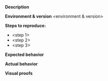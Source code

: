 **Description**
<description>

**Environment & version**
<environment & version>

**Steps to reproduce:**

* <step 1>
* <step 2>
* <step 3>

**Expected behavior**
<expected behavior>

**Actual behavior**
<actual behavior>

**Visual proofs**
<screenshots>
